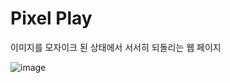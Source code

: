 # Pixel Play

이미지를 모자이크 된 상태에서 서서히 되돌리는 웹 페이지

![image](https://user-images.githubusercontent.com/49791336/78424952-f62f4680-76ab-11ea-8c16-67f60a7c702d.png)
